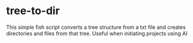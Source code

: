 # tree-to-dir
This simple fish script converts a tree structure from a txt file and creates directories and files from that tree. Useful when initiating projects using AI
